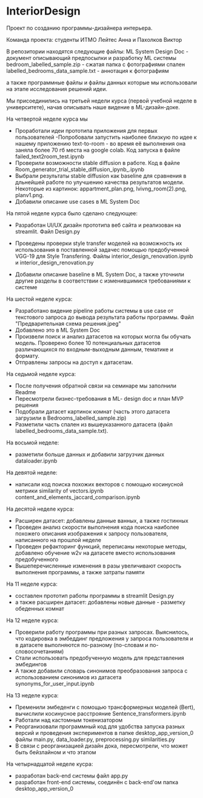 # InteriorDesign
Проект по созданию программы-дизайнера интерьера. 

Команда проекта:
cтуденты ИТМО
Лейтес Анна и 
Пахолков Виктор

В репозитории находятся следующие файлы:
ML System Design Doc - документ описывающий предпосылки и разработку ML системы
bedroom_labelled_sample.zip - сжатая папка с фотографиями спален
labelled_bedrooms_data_sample.txt - аннотация к фотографиям

а также программные файлы и файлы данных которые мы использовали на этапе исследования решений идеи. 

Мы присоединились на третьей недели курса (первой учебной неделе в университете), начав описывать наше видение в ML-дизайн-доке.

На четвертой неделе курса мы 
- Проработали идеи прототипа приложения для первых пользователей
-Попробовали запустить наиболее близкую по идее к нашему приложению text-to-room - во время её выполнения она заняла более 70 гб места на google colab. Код запуска в файле failed_text2room_test.ipynb
- Проверили возможности stable diffusion в работе. Код в файле Room_generator_trial_stable_diffusion_ipynb_.ipynb
- Выбрали результаты stable diffusion как baseline для сравнения в дльнейшей работе по улучшению качества результатов модели. Некоторые из картинок: appartment_plan.png, lvivng_room(2).png, planv1.png. 
- Добавили описание use cases в ML System Doc

На пятой неделе курса было сделано следующее:
- Разработан UI/UX дизайн прототипа веб сайта и реализован на streamlit. Файл Design.py
- Проведены проверки style transfer моделей на возможность их использования в поставленной задачес помощью предобученной VGG-19 для Style Transfering. Файлы interior_design_renovation.ipynb и interior_design_renovation.py 

- Добавили описание baseline  в ML System Doc, а также уточнили другие разделы в соответствии с изменившимися требованиями к системе

На шестой неделе курса: 
- Разработано видение pipeline работы системы в use case от текстового запроса до вывода результата работы программы.  Файл "Предварительная схема решения.jpeg"
- Добавлено это в ML System Doc
- Произвели поиск и анализ датасетов на которых могла бы обучать модель. Проверено более 10 потенциальных датасетов различающихся по входным-выходным данным, тематике и формату.
- Отправлены запросы на доступ к датасетам.

На седьмой неделе курса: 
- После получения обратной связи на семинаре мы заполнили Readme
- Пересмотрели бизнес-требования в ML- design doc и план MVP решения
- Подобрали датасет картинок комнат (часть этого датасета загрузили в Bedrooms_labelled_sample.zip)
- Разметили часть спален из вышеуказанного датасета (файл labelled_bedrooms_data_sample.txt). 

На восьмой неделе:
- разметили больше данных и добавили загрузчик данных dataloader.ipynb

На девятой неделе:
- написали код поиска похожих векторов с помощью косинусной метрики similarity of vectors.ipynb content_and_elements_jaccard_comparison.ipynb


На десятой неделе курса:
- Расширен датасет: добавлены данные ванных, а также гостинных
- Проведен анализ скорости выполнения кода поиска наиболее похожего описания изображения к запросу пользователя, написанного на прошлой неделе
- Проведен рефакторинг функций, переписаны некоторые методы, добавлено обучение w2v на датасете вместо использования предобученного
- Вышеперечисленные изменения в разы увеличивают скорость выполнения программы, а также затраты памяти


На 11 неделе курса:
-  составлен прототип работы программы в streamlit Design.py
- а также расширен датасет: добавлены новые данные - разметку обеденных комнат 




На 12 неделе курса:
- Проверили работу программы при разных запросах. Выяснилось, что кодировка в эмбеддинг предложения у запроса пользователя и в датасете выполняются по-разному (по-словам и по-словосочетаниям) 
- Стали использовать предобученную  модель для представления эмбедингов
- А также добавили словарь синонимов преобразования запроса с использованием синонимов из датасета synonyms_for_user_input.ipynb


На 13 неделе курса:
- Пременили эмбеденги с помощью трансформерных моделей (Bert), вычислили косинусное расстрояние Sentence_transformers.ipynb
- Работали над кастомным токенизатором 
- Реорганизовали программный код для удобства запуска разных версий и проведения экспериментов
  в папке desktop_app_version_0 файлы main.py, data_loader.py, preprocessing.py similarities.py
- В связи с реорганизацией дизайн дока, пересмотрели, что может быть бейзлайном и что этапом


На четырнадцатой неделе кусра:
- разработан back-end системы файл app.py
- разработан front-end системы, соединён с back-end'ом
папка desktop_app_version_0
